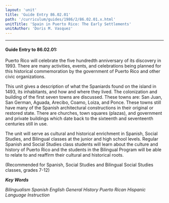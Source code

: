 ```yaml
---
layout: 'unit'
title: 'Guide Entry 86.02.01'
path: '/curriculum/guides/1986/2/86.02.01.x.html'
unitTitle: 'Spain in Puerto Rico: The Early Settlements'
unitAuthor: 'Doris M. Vasquez'
---
```


<body>
<hr/>
 <h4>
  Guide Entry to 86.02.01:
 </h4>
 Puerto Rico will celebrate the five hundredth anniversary of its discovery in 1993. There are many activities, events, and celebrations being planned for this historical commemoration by the government of Puerto Rico and other civic organizations.
 <p>
  This unit gives a description of what the Spaniards found on the island in 1493, its inhabitants, and how and where they lived. The colonization and building of the first seven towns are discussed. These towns are: San Juan, San German, Aguada, Arecibo, Coamo, Loiza, and Ponce. These towns still have many of the Spanish architectural constructions in their original or restored state. There are churches, town squares (plazas), and government and private buildings which date back to the sixteenth and seventeenth centuries still in use.
 </p>
 <p>
  The unit will serve as cultural and historical enrichment in Spanish, Social Studies, and Bilingual classes at the junior and high school levels. Regular Spanish and Social Studies class students will learn about the culture and history of Puerto Rico and the students in the Bilingual Program will be able to relate to and reaffirm their cultural and historical roots.
 </p>
 <p>
  (Recommended for Spanish, Social Studies and Bilingual Social Studies classes, grades 7-12)
 </p>
<p>
  <b>
   <i>
    Key Words
   </i>
  </b>
  <br/>
 </p>
 <p>
  <i>
   Bilingualism Spanish English General History Puerto Rican Hispanic Language Instruction
  </i>
 </p>

</body>
